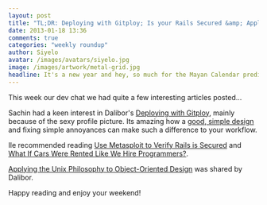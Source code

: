 ```yaml
---
layout: post
title: "TL;DR: Deploying with Gitploy; Is your Rails Secured &amp; Applying the Unix Philosophy to Object-Oriented Design"
date: 2013-01-18 13:36
comments: true
categories: "weekly roundup"
author: Siyelo
avatar: /images/avatars/siyelo.jpg
image: /images/artwork/metal-grid.jpg
headline: It's a new year and hey, so much for the Mayan Calendar prediction. Welcome back to most of our readers, may 2013 continue without anymore “end of the world” prediction theories.
---
```


This week our dev chat we had quite a few interesting articles posted...

Sachin had a keen interest in Dalibor's [Deploying with Gitploy](http://dalibornasevic.com/posts/37-deploying-with-gitploy), mainly because of the sexy profile picture. Its amazing how a [good, simple design](http://schneems.com/post/40602104940/good-simple-design ) and fixing simple annoyances can make such a difference to your workflow.

Ile recommended reading [Use Metasploit to Verify Rails is Secured](http://blog.endpoint.com/2013/01/rails-CVE-2013-0156-metasploit.html) and [What If Cars Were Rented Like We Hire Programmers?](http://highscalability.com/blog/2013/1/16/what-if-cars-were-rented-like-we-hire-programmers.html).

[Applying the Unix Philosophy to Object-Oriented Design](http://blog.codeclimate.com/blog/2012/11/28/your-objects-the-unix-way/) was shared by Dalibor.

Happy reading and enjoy your weekend!
